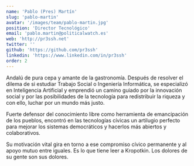 ```yaml
---
name: 'Pablo (Pres) Martín'
slug: 'pablo-martin'
avatar: '/images/team/pablo-martin.jpg'
position: 'Director Tecnológico'
email: 'pablo.martin@politicalwatch.es'
web: 'http://pr3ssh.net'
twitter: ''
github: 'https://github.com/pr3ssh'
linkedin: 'https://www.linkedin.com/in/pr3ssh'
order: 2
---
```


Andalú de pura cepa y amante de la gastronomía. Después de resolver el dilema de si estudiar Trabajo Social o Ingeniería Informática, se especializó en Inteligencia Artificial y emprendió un camino guiado por la innovación social y por las posibilidades de la tecnología para redistribuir la riqueza y con ello, luchar por un mundo más justo.

Fuerte defensor del conocimiento libre como herramienta de emancipación de los pueblos, encontró en las tecnologías cívicas un artilugio perfecto para mejorar los sistemas democráticos y hacerlos más abiertos y colaborativos.

Su motivación vital gira en torno a ese compromiso cívico permanente y al apoyo mutuo entre iguales. Es lo que tiene leer a Kropotkin. Los dolores de su gente son sus dolores.
